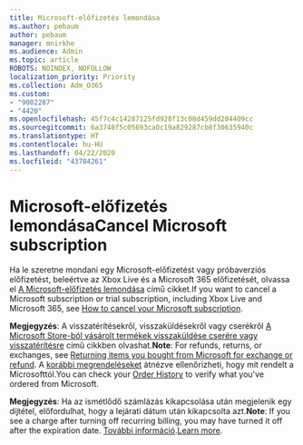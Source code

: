 ```yaml
---
title: Microsoft-előfizetés lemondása
ms.author: pebaum
author: pebaum
manager: mnirkhe
ms.audience: Admin
ms.topic: article
ROBOTS: NOINDEX, NOFOLLOW
localization_priority: Priority
ms.collection: Adm_O365
ms.custom:
- "9002287"
- "4420"
ms.openlocfilehash: 45f7c4c14287125fd928f13c08d459dd204409cc
ms.sourcegitcommit: 6a3748f5c05693ca0c19a829287cb8f30635940c
ms.translationtype: HT
ms.contentlocale: hu-HU
ms.lasthandoff: 04/22/2020
ms.locfileid: "43784261"
---
```

# <a name="cancel-microsoft-subscription"></a><span data-ttu-id="1fc8c-102">Microsoft-előfizetés lemondása</span><span class="sxs-lookup"><span data-stu-id="1fc8c-102">Cancel Microsoft subscription</span></span>

<span data-ttu-id="1fc8c-103">Ha le szeretne mondani egy Microsoft-előfizetést vagy próbaverziós előfizetést, beleértve az Xbox Live és a Microsoft 365 előfizetését, olvassa el [A Microsoft-előfizetés lemondása](https://support.microsoft.com/help/4027815) című cikket.</span><span class="sxs-lookup"><span data-stu-id="1fc8c-103">If you want to cancel a Microsoft subscription or trial subscription, including Xbox Live and Microsoft 365, see [How to cancel your Microsoft subscription](https://support.microsoft.com/help/4027815).</span></span>

<span data-ttu-id="1fc8c-104">**Megjegyzés**: A visszatérítésekről, visszaküldésekről vagy cserékről [A Microsoft Store-ból vásárolt termékek visszaküldése cserére vagy visszatérítésre](https://support.microsoft.com/help/10558) című cikkben olvashat.</span><span class="sxs-lookup"><span data-stu-id="1fc8c-104">**Note**: For refunds, returns, or exchanges, see [Returning items you bought from Microsoft for exchange or refund](https://support.microsoft.com/help/10558).</span></span> <span data-ttu-id="1fc8c-105">A [korábbi megrendeléseket](https://account.microsoft.com/billing/orders/) átnézve ellenőrizheti, hogy mit rendelt a Microsofttól.</span><span class="sxs-lookup"><span data-stu-id="1fc8c-105">You can check your [Order History](https://account.microsoft.com/billing/orders/) to verify what you've ordered from Microsoft.</span></span> 

<span data-ttu-id="1fc8c-106">**Megjegyzés**: Ha az ismétlődő számlázás kikapcsolása után megjelenik egy díjtétel, előfordulhat, hogy a lejárati dátum után kikapcsolta azt.</span><span class="sxs-lookup"><span data-stu-id="1fc8c-106">**Note**: If you see a charge after turning off recurring billing, you may have turned it off after the expiration date.</span></span> <span data-ttu-id="1fc8c-107">[További információ](https://support.microsoft.com/help/10640).</span><span class="sxs-lookup"><span data-stu-id="1fc8c-107">[Learn more](https://support.microsoft.com/help/10640).</span></span> 
